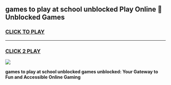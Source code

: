 
## games to play at school unblocked Play Online 👋 Unblocked Games
<h3>
<a href="https://premium.freeplayer.one?title=games_to_play_at_school_unblocked&ref=19F">CLICK TO PLAY</a></h3>
<hr>

<h3>
<a href="https://premium.freeplayer.one?title=games_to_play_at_school_unblocked&ref=19F">CLICK 2 PLAY</a>
  
</h3>

<a href="https://premium.freeplayer.one?title=games_to_play_at_school_unblocked&ref=19F"><img src="https://clearcache.store/games.png"></a>


**games to play at school unblocked games unblocked: Your Gateway to Fun and Accessible Online Gaming**
